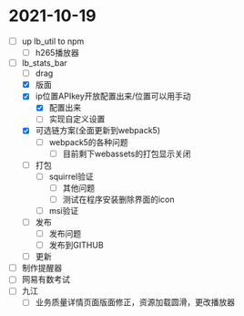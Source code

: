 # 2021-10-19
 - [ ] up lb_util to npm 
   - [ ] h265播放器
 - [ ] lb_stats_bar
   - [ ] drag
   - [x] 版面
   - [x] ip位置APIkey开放配置出来/位置可以用手动
     - [x] 配置出来
     - [ ] 实现自定义设置
   - [x] 可选链方案(全面更新到webpack5)
     - [ ] webpack5的各种问题
       - [ ] 目前剩下webassets的打包显示关闭
   - [ ] 打包
     - [ ] squirrel验证
       - [ ] 其他问题
       - [ ] 测试在程序安装删除界面的icon
     - [ ] msi验证
   - [ ] 发布
     - [ ] 发布问题
     - [ ] 发布到GITHUB
   - [ ] 更新
 - [ ] 制作提醒器
 - [ ] 网易有数考试
 - [ ] 九江
   - [ ] 业务质量详情页面版面修正，资源加载圆滑，更改播放器